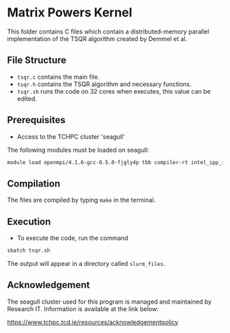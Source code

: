 # Matrix Powers Kernel

This folder contains C files which contain a distributed-memory parallel implementation of the TSQR algorithm created by Demmel et al.

## File Structure

- `tsqr.c` contains the main file.
- `tsqr.h` contains the TSQR algorithm and necessary functions.
- `tsqr.sh` runs the code on 32 cores when executes, this value can be edited.

## Prerequisites

- Access to the TCHPC cluster 'seagull'


The following modules must be loaded on seagull:

```bash
module load openmpi/4.1.6-gcc-8.5.0-fjgly4p tbb compiler-rt intel_ipp_intel64/latest mkl/2024.1
```

## Compilation
The files are compiled by typing `make` in the terminal.


## Execution
- To execute the code, run the command
```bash
sbatch tsqr.sh
```    

The output will appear in a directory called `slurm_files`.

## Acknowledgement
The seagull cluster used for this program is managed and maintained by Research IT.
Information is available at the link below:  

https://www.tchpc.tcd.ie/resources/acknowledgementpolicy